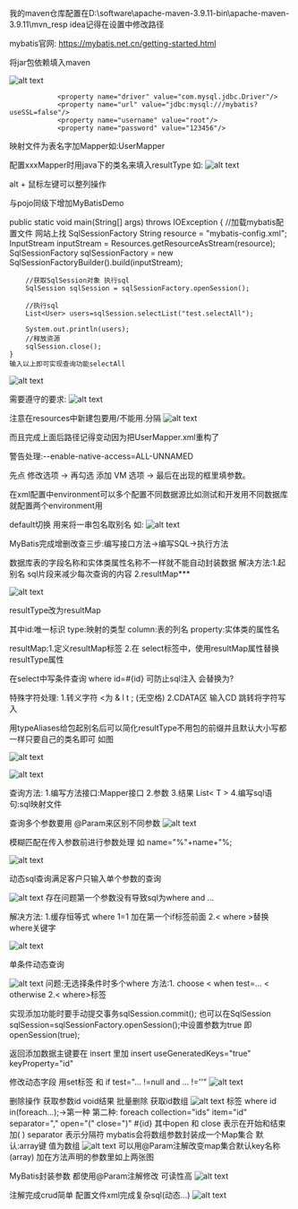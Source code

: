 我的maven仓库配置在D:\software\apache-maven-3.9.11-bin\apache-maven-3.9.11\mvn_resp
idea记得在设置中修改路径

mybatis官网:
https://mybatis.net.cn/getting-started.html

将jar包依赖填入maven

![alt text](images\1.png)

<!--连接信息-->
                <property name="driver" value="com.mysql.jdbc.Driver"/>
                <property name="url" value="jdbc:mysql:///mybatis?useSSL=false"/>
                <property name="username" value="root"/>
                <property name="password" value="123456"/>

映射文件为表名字加Mapper如:UserMapper

配置xxxMapper时用java下的类名来填入resultType 如:
![alt text](images\2.png)


alt + 鼠标左键可以整列操作

与pojo同级下增加MyBatisDemo

public static void main(String[] args) throws IOException {
        //加载mybatis配置文件 网站上找 SqlSessionFactory
        String resource = "mybatis-config.xml";
        InputStream inputStream = Resources.getResourceAsStream(resource);
        SqlSessionFactory sqlSessionFactory = new SqlSessionFactoryBuilder().build(inputStream);

        //获取SqlSession对象 执行sql
        SqlSession sqlSession = sqlSessionFactory.openSession();

        //执行sql
        List<User> users=sqlSession.selectList("test.selectAll");

        System.out.println(users);
        //释放资源
        sqlSession.close();
    }
    输入以上即可实现查询功能selectAll

![alt text](images\3.png)

需要遵守的要求:
![alt text](images\4.png)

注意在resources中新建包要用/不能用.分隔
![alt text](images\5.png)

而且完成上面后路径记得变动因为把UserMapper.xml重构了

警告处理:--enable-native-access=ALL-UNNAMED


先点 修改选项 -> 再勾选 添加 VM 选项 -> 最后在出现的框里填参数。


在xml配置中environment可以多个配置不同数据源比如测试和开发用不同数据库就配置两个environment用

default切换
用<typeAliases>来将一串包名取别名
如:
![alt text](images\6.png)

MyBatis完成增删改查三步:编写接口方法->编写SQL->执行方法

数据库表的字段名称和实体类属性名称不一样就不能自动封装数据
解决方法:1.起别名 sql片段来减少每次查询的内容 2.resultMap*** 

![alt text](images\7.png)

resultType改为resultMap

其中id:唯一标识 type:映射的类型
column:表的列名  property:实体类的属性名

resultMap:1.定义resultMap标签 2.在 select标签中，使用resultMap属性替换resultType属性

在select中写条件查询 where id=#{id} 可防止sql注入 会替换为?

特殊字符处理:
1.转义字符 <为  & l t ;  (无空格)
2.CDATA区 输入CD 跳转将字符写入

用typeAliases给包起别名后可以简化resultType不用包的前缀并且默认大小写都一样只要自己的类名即可
如图

![alt text](images\8.png)

![alt text](images\9.png)

查询方法:
1.编写方法接口:Mapper接口
2.参数
3.结果 List< T >
4.编写sql语句:sql映射文件

查询多个参数要用 @Param来区别不同参数
![alt text](images\10.png)

模糊匹配在传入参数前进行参数处理 如 name="%"+name+"%;

![alt text](images\11.png)

动态sql查询满足客户只输入单个参数的查询

![alt text](images\12.png)
存在问题第一个参数没有导致sql为where and ...

解决方法:
1.缓存恒等式 where 1=1 加在第一个if标签前面
2.< where >替换where关键字

![alt text](images\13.png)

单条件动态查询

![alt text](images\14.png)
问题:无选择条件时多个where
方法:1. choose < when test=... < otherwise  2.< where>标签

实现添加功能时要手动提交事务sqlSession.commit();
也可以在SqlSession sqlSession=sqlSessionFactory.openSession();中设置参数为true 即openSession(true);

返回添加数据主键要在 insert 里加 insert useGeneratedKeys="true" keyProperty="id"

修改动态字段 用set标签 和 if test="... !=null and ... !=''"
![alt text](images\15.png)

删除操作 获取参数id void结果 
批量删除 获取id数组 
![alt text](images\16.png)
标签 where id in(foreach...);->第一种
第二种:
foreach collection="ids" item="id" separator="," open="(" close=")" #{id}
其中open 和 close 表示在开始和结束加( ) separator 表示分隔符
mybatis会将数组参数封装成一个Map集合
默认:array键 值为数组
![alt text](images\17.png)
可以用@Param注解改变map集合默认key名称(array) 加在方法声明的参数里如上两张图


MyBatis封装参数 都使用@Param注解修改 可读性高
![alt text](images\18.png)

注解完成crud简单 配置文件xml完成复杂sql(动态...)
![alt text](images\19.png)





